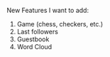 New Features I want to add:

1) Game (chess, checkers, etc.)
2) Last followers
3) Guestbook
4) Word Cloud